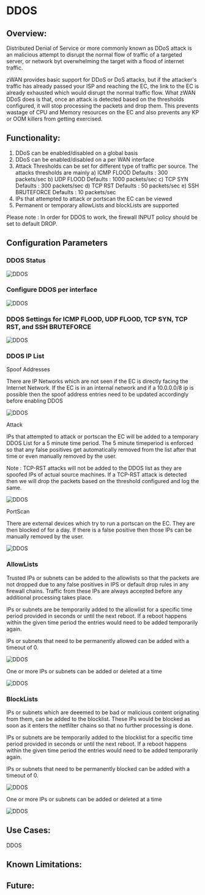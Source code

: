 # DDOS

## Overview: 

Distributed Denial of Service or more commonly known as DDoS attack is an malicious attempt to disrupt the normal flow of traffic of a targeted server, or network byt overwhelming the target with a flood of internet traffic.

zWAN provides basic support for DDoS or DoS attacks, but if the attacker's traffic has already passed your ISP and reaching the EC, the link to the EC is already exhausted which would disrupt the normal traffic flow. What zWAN DDoS does is that, once an attack is detected based on the thresholds configured, it will stop processing the packets and drop them. This prevents wastage of CPU and Memory resources on the EC and also prevents any KP or OOM killers from getting exercised. 


## Functionality:

1) DDoS can be enabled/disabled on a global basis
2) DDoS can be enabled/disabled on a per WAN interface
3) Attack Thresholds can be set for different type of traffic per source. The attacks thresholds are mainly
    a) ICMP FLOOD       Defaults : 300 packets/sec
    b) UDP FLOOD        Defaults : 1000 packets/sec
    c) TCP SYN          Defaults : 300 packets/sec
    d) TCP RST          Defaults : 50 packets/sec
    e) SSH BRUTEFORCE   Defaults : 10 packets/sec
4) IPs that attempted to attack or portscan the EC can be viewed
5) Permanent or temporary allowLists and blockLists are supported 

Please note : In order for DDOS to work, the firewall INPUT policy should be set to default DROP.

## Configuration Parameters


### DDOS Status

![DDOS](images/Status.png)

### Configure DDOS per interface

![DDOS](images/Interfaces.png)


### DDOS Settings for ICMP FLOOD, UDP FLOOD, TCP SYN, TCP RST, and SSH BRUTEFORCE

![DDOS](images/Status.png)

### DDOS IP List

Spoof Addresses

There are IP Networks which are not seen if the EC is directly facing the Internet Network. If the EC is in an internal network and if a 10.0.0.0/8 ip is possible then the spoof address entries need to be updated accordingly before enabling DDOS

![DDOS](images/SpoofAddresses.png)

Attack

IPs that attempted to attack or portscan the EC will be added to a temporary DDOS List for a 5 minute time period. The 5 minute timeperiod is enforced so that any false positives get automatically removed from the list after that time or even manually removed by the user. 

Note : TCP-RST attacks will not be added to the DDOS list as they are spoofed IPs of actual source machines. If a TCP-RST attack is detected then we will drop the packets based on the threshold configured and log the same.

![DDOS](images/DDOSAttack.png)

PortScan

There are external devices which try to run a portscan on the EC. They are then blocked of for a day. If there is a false positive then those IPs can be manually removed by the user. 

![DDOS](images/DDOSPortscan.png)


### AllowLists

Trusted IPs or subnets can be added to the allowlists so that the packets are not dropped due to any false positives in IPS or default drop rules in any firewall chains. Traffic from these IPs are always accepted before any additional processing takes place.

IPs or subnets are be temporarily added to the allowlist for a specific time period provided in seconds or until the next reboot. If a reboot happens within the given time period the entries would need to be added temporarily again.

IPs or subnets that need to be permanently allowed can be added with a timeout of 0.

![DDOS](images/Allowlist.png)

One or more IPs or subnets can be added or deleted at a time

![DDOS](images/AllowlistAdd.png)

### BlockLists

IPs or subnets which are deeemed to be bad or malicious content orignating from them, can be added to the blocklist. These IPs would be blocked as soon as it enters the netfilter chains so that no further processing is done.

IPs or subnets are be temporarily added to the blocklist for a specific time period provided in seconds or until the next reboot. If a reboot happens within the given time period the entries would need to be added temporarily again.

IPs or subnets that need to be permanently blocked can be added with a timeout of 0.

![DDOS](images/Blocklist.png)

One or more IPs or subnets can be added or deleted at a time

![DDOS](images/BlocklistAdd.png)

## Use Cases:

DDOS

## Known Limitations:


## Future:





